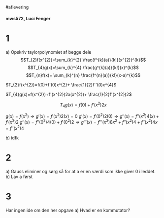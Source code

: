 #aflevering 
#### mws572, Luci Fenger
# 1
a) Opskriv taylorpolynomiet af begge dele
$$T_{2}f(x^{2})=\sum_{k}^{2} \frac{f^{k}(a)}{k!}(x^{2})^{k}$$
$$T_{4}g(x)=\sum_{k}^{4} \frac{g^{k}(a)}{k!}(x)^{k}$$
$$T_{n}f(x)= \sum_{k}^{n} \frac{f^{n}(a)}{k!}(x-a)^{k}$$

$T_{2}f(x^{2})=f(0)+f'(0)x^{2}+ \frac{1}{2}f''(0)x^{4}$ 

$T_{4}g(x)=f(x^{2})+f'(x^{2})2x(x^{2})+ \frac{1}{2}f'(x^{2})2$    

$$T_{4}g(x)=f(0)+f'(x^{2})2x$$

$g(x)=f(x^{2})\Rightarrow g'(x)=f'(x^{2})2(x)=0$
$g'(x)=f'(0^{2})2(0)\Rightarrow g''(x)=f''(x^{2})4(x)+f'(x^{2})2$
$g''(x)=f''(0^{2})4(0)+f'(0^{2})2\Rightarrow g'''(x)=f'''(x^{2})8x^{2}+f''(x^{2})4+ f''(x^{2})4x=f''(x^{2})4$


b) idfk

# 2
a) Gauss eliminer og sørg så for at a er en værdi som ikke giver 0 i leddet.
b) Lav a først

# 3
Har ingen ide om den her opgave
a) Hvad er en kommutator?